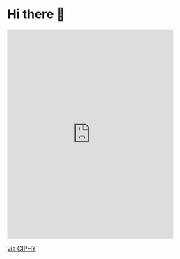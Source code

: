 # Hi there 👋

<iframe src="https://giphy.com/embed/lP8xu5t2DLGG045H8F" width="382" height="480" frameBorder="0" class="giphy-embed" allowFullScreen></iframe><p><a href="https://giphy.com/stickers/hacktiv8-code-programming-programmer-lP8xu5t2DLGG045H8F">via GIPHY</a></p>
